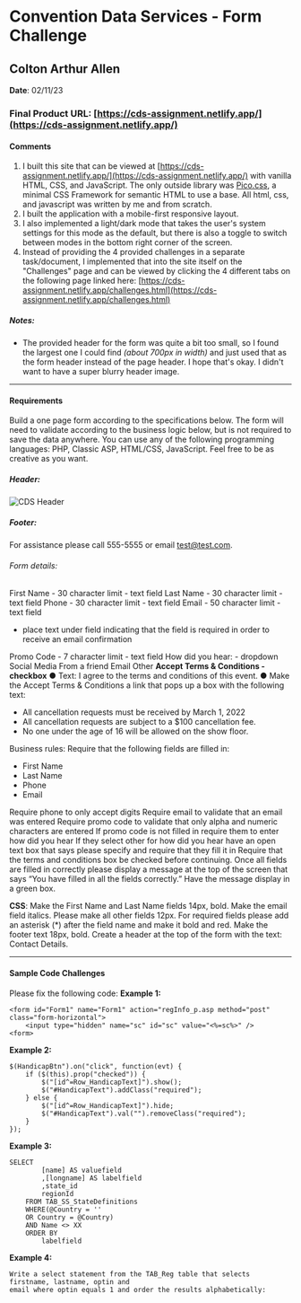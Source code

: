 # **Convention Data Services - Form Challenge**

## Colton Arthur Allen
**Date**: 02/11/23

### Final Product URL: [https://cds-assignment.netlify.app/](https://cds-assignment.netlify.app/)

#### Comments
1. I built this site that can be viewed at [https://cds-assignment.netlify.app/](https://cds-assignment.netlify.app/) with vanilla HTML, CSS, and JavaScript. The only outside library was [Pico.css](https://picocss.com/),  a minimal CSS Framework for semantic HTML to use a base. All html, css, and javascript was written by me and from scratch.
2. I built the application with a mobile-first responsive layout.
3. I also implemented a light/dark mode that takes the user's system settings for this mode as the default, but there is also a toggle to switch between modes in the bottom right corner of the screen.
4. Instead of providing the 4 provided challenges in a separate task/document, I implemented that into the site itself on the "Challenges" page and can be viewed by clicking the 4 different tabs on the following page linked here: [https://cds-assignment.netlify.app/challenges.html](https://cds-assignment.netlify.app/challenges.html)

##### Notes: 
- The provided header for the form was quite a bit too small, so I found the largest one I could find *(about 700px in width)* and just used that as the form header instead of the page header. I hope that's okay. I didn't want to have a super blurry header image.

___

#### Requirements

Build a one page form according to the specifications below. The form will need to validate
according to the business logic below, but is not required to save the data anywhere. You can
use any of the following programming languages: PHP, Classic ASP, HTML/CSS, JavaScript.
Feel free to be as creative as you want.

##### Header:
![CDS Header](http://www.cdsreg.com/assets/NewBuilding_FakeGreenery_v2-1024x552.jpg)

##### Footer:
For assistance please call 555-5555 or email test@test.com.

###### Form details:
First Name - 30 character limit - text field
Last Name - 30 character limit - text field
Phone - 30 character limit - text field
Email - 50 character limit - text field
- place text under field indicating that the field is required in order to receive an email
confirmation

Promo Code - 7 character limit - text field
How did you hear: - dropdown
Social Media
From a friend
Email
Other
**Accept Terms & Conditions - checkbox**
● Text: I agree to the terms and conditions of this event.
● Make the Accept Terms & Conditions a link that pops up a box with the following text:
- All cancellation requests must be received by March 1, 2022
- All cancellation requests are subject to a $100 cancellation fee.
- No one under the age of 16 will be allowed on the show floor.

Business rules:
Require that the following fields are filled in:
- First Name
- Last Name
- Phone
- Email

Require phone to only accept digits
Require email to validate that an email was entered
Require promo code to validate that only alpha and numeric characters are entered
If promo code is not filled in require them to enter how did you hear
If they select other for how did you hear have an open text box that says please specify and
require that they fill it in
Require that the terms and conditions box be checked before continuing.
Once all fields are filled in correctly please display a message at the top of the screen that says
“You have filled in all the fields correctly.” Have the message display in a green box.

**CSS**:
Make the First Name and Last Name fields 14px, bold. Make the email field italics. Please make
all other fields 12px.
For required fields please add an asterisk (*) after the field name and make it bold and red.
Make the footer text 18px, bold.
Create a header at the top of the form with the text: Contact Details.

___

#### Sample Code Challenges

Please fix the following code:
**Example 1:**
```
<form id="Form1" name="Form1" action="regInfo_p.asp method="post"
class="form-horizontal">
    <input type="hidden" name="sc" id="sc" value="<%=sc%>" />
<form>
```

**Example 2:**
```
$(HandicapBtn").on("click", function(evt) {
    if ($(this).prop("checked")) {
        $("[id^=Row_HandicapText]").show();
        $("#HandicapText").addClass("required");
    } else {
        $("[id^=Row_HandicapText]").hide;
        $("#HandicapText").val("").removeClass("required");
    }
});
```

**Example 3:**
```
SELECT
        [name] AS valuefield
        ,[longname] AS labelfield
        ,state_id
        regionId
    FROM TAB_SS_StateDefinitions
    WHERE(@Country = ''
    OR Country = @Country)
    AND Name <> XX
    ORDER BY
        labelfield
```

**Example 4:**
```
Write a select statement from the TAB_Reg table that selects firstname, lastname, optin and
email where optin equals 1 and order the results alphabetically:
```